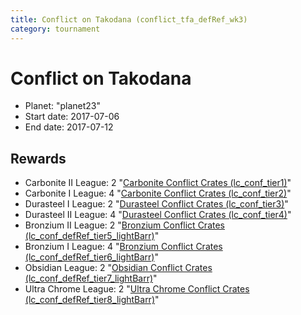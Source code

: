 ```yaml
---
title: Conflict on Takodana (conflict_tfa_defRef_wk3)
category: tournament
---
```

# Conflict on Takodana

  * Planet: "planet23"
  * Start date: 2017-07-06
  * End date: 2017-07-12

## Rewards

  * Carbonite II League: 2 "[Carbonite Conflict Crates (lc_conf_tier1)](lc_conf_tier1.html)"
  * Carbonite I League: 4 "[Carbonite Conflict Crates (lc_conf_tier2)](lc_conf_tier2.html)"
  * Durasteel I League: 2 "[Durasteel Conflict Crates (lc_conf_tier3)](lc_conf_tier3.html)"
  * Durasteel II League: 4 "[Durasteel Conflict Crates (lc_conf_tier4)](lc_conf_tier4.html)"
  * Bronzium II League: 2 "[Bronzium Conflict Crates (lc_conf_defRef_tier5_lightBarr)](lc_conf_defRef_tier5_lightBarr.html)"
  * Bronzium I League: 4 "[Bronzium Conflict Crates (lc_conf_defRef_tier6_lightBarr)](lc_conf_defRef_tier6_lightBarr.html)"
  * Obsidian League: 2 "[Obsidian Conflict Crates (lc_conf_defRef_tier7_lightBarr)](lc_conf_defRef_tier7_lightBarr.html)"
  * Ultra Chrome League: 2 "[Ultra Chrome Conflict Crates (lc_conf_defRef_tier8_lightBarr)](lc_conf_defRef_tier8_lightBarr.html)"
